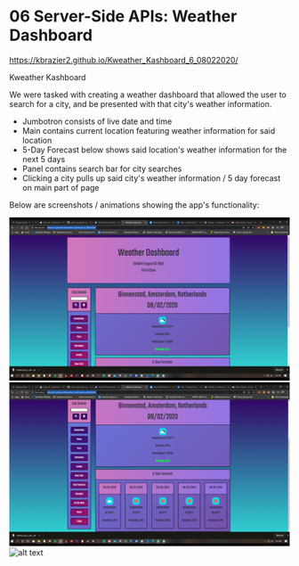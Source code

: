 # 06 Server-Side APIs: Weather Dashboard

https://kbrazier2.github.io/Kweather_Kashboard_6_08022020/

Kweather Kashboard

We were tasked with creating a weather dashboard that allowed the user to search for a city, and be presented with that city's weather information.

- Jumbotron consists of live date and time
- Main contains current location featuring weather information for said location
- 5-Day Forecast below shows said location's weather information for the next 5 days
- Panel contains search bar for city searches
- Clicking a city pulls up said city's weather information / 5 day forecast on main part of page

Below are screenshots / animations showing the app's functionality:

![alt text](2020-08-02.png)
![alt text](2020-08-02_(1).png)
![alt text](Untitled_Aug_2_2020_7_31_PM.gif)

